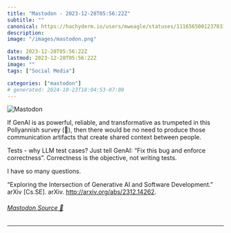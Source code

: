 ```yaml
---
title: "Mastodon - 2023-12-28T05:56:22Z"
subtitle: ""
canonical: https://hachyderm.io/users/mweagle/statuses/111656500123783126
description:
image: "/images/mastodon.png"

date: 2023-12-28T05:56:22Z
lastmod: 2023-12-28T05:56:22Z
image: ""
tags: ["Social Media"]

categories: ["mastodon"]
# generated: 2024-10-23T18:04:53-07:00
---
```

![Mastodon](/images/mastodon.png)

<p>If GenAI is as powerful, reliable, and transformative as trumpeted in this Pollyannish survey (🤨), then there would be no need to produce those communication artifacts that create shared context between people. </p><p>Tests - why LLM test cases? Just tell GenAI: “Fix this bug and enforce correctness”.  Correctness is the objective, not writing tests.</p><p>I have so many questions.</p><p>“Exploring the Intersection of Generative AI and Software Development.” arXiv [Cs.SE]. arXiv. <a href="http://arxiv.org/abs/2312.14262" target="_blank" rel="nofollow noopener noreferrer" translate="no"><span class="invisible">http://</span><span class="">arxiv.org/abs/2312.14262</span><span class="invisible"></span></a>.</p>


###### [Mastodon Source 🐘](https://hachyderm.io/@mweagle/111656500123783126)

___
